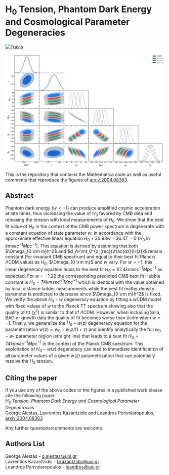 # H<sub>0</sub> Tension, Phantom Dark Energy and Cosmological Parameter Degeneracies

[![Travis](https://img.shields.io/badge/language-Mathematica-green.svg)]()

<p align="center">
<img src="preview.png" width="900" title="preview" />
</p>

This is the repository that contains the Mathematica code as well as useful comments that reproduce the figures of [arxiv:2004.08363](https://arxiv.org/pdf/2004.08363.pdf).

## Abstract 
Phantom dark energy ($w<-1$) can produce amplified cosmic acceleration at late times, thus increasing the value of $H_0$ favored by CMB data and releasing the tension with local measurements of $H_0$. We show that the best fit value of $H_0$ in the context of the CMB power spectrum is degenerate with a constant equation of state parameter $w$,  in accordance with the approximate effective linear equation $H_0 + 30.93 w - 36.47 = 0$  ($H_0$ in $km sec^{-1} Mpc^{-1}$). This equation is derived by assuming that both $\Omega_{0 \rm m}h^2$ and $d_A=\int_0^{z_{rec}}\frac{dz}{H(z)}$ remain constant (for invariant CMB spectrum) and equal to their best fit Planck/$\Lambda$CDM values as $H_0$, $\Omega_{0 \rm m}$ and $w$ vary.  For $w=-1$, this linear degeneracy equation leads to the best fit  $H_0=67.4 km sec^{-1} Mpc^{-1}$ as expected. For $w=-1.22$ the corresponding predicted CMB best fit Hubble constant is  $H_0=74  km sec^{-1} Mpc^{-1}$  which is identical with the value obtained  by local distance ladder measurements while the best fit matter density parameter is predicted to decrease since $\Omega_{0 \rm m}h^2$ is fixed.  We verify the above $H_0-w$ degeneracy equation by fitting a $w$CDM model with fixed values of $w$ to the Planck TT spectrum showing also that the quality of fit ($\chi^2$) is similar to that of $\Lambda$CDM. However, when including SnIa, BAO or growth data the quality of fit becomes worse than \lcdm when $w< -1$. Finally, we generalize the $H_0-w(z)$ degeneracy equation for the parametrization $w(z)=w_0+w_1  z/(1+z)$ and identify analytically the full $w_0-w_1$ parameter region (straight line) that leads to a best fit  $H_0=74 km  sec^{-1}  Mpc^{-1}$ in the context of the Planck CMB spectrum. This exploitation of $H_0-w(z)$ degeneracy can lead to immediate identification of all parameter values of a given $w(z)$ parametrization that can potentially resolve the $H_0$ tension.


## Citing the paper 
If you use any of the above codes or the figures in a published work please cite the following paper:
<br>*H<sub>0</sub> Tension, Phantom Dark Energy and Cosmological Parameter Degeneracies*
<br>George Alestas, Lavrentios Kazantzidis and Leandros Perivolaropoulos, [arxiv:2004.08363](https://arxiv.org/pdf/2004.08363.pdf)

Any further questions/comments are welcome.


## Authors List
George Alestas - <g.alestas@uoi.gr>
<br>Lavrentios Kazantzidis - <l.kazantzidis@uoi.gr>
<br>Leandros Perivolaropoulos - <leandros@uoi.gr>
